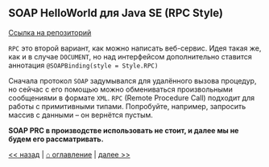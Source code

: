 ## SOAP HelloWorld для Java SE (RPC Style)

[Ссылка на репозиторий](./soap-java-se-rpc)

`RPC` это второй вариант, как можно написать веб-сервис. Идея такая же, как и в случае `DOCUMENT`, но над интерфейсом дополнительно ставится аннотация `@SOAPBinding(style = Style.RPC)`

Сначала протокол `SOAP` задумывался для удалённого вызова процедур, но сейчас с его помощью можно обмениваться произвольными сообщениями в формате `XML`. 
`RPC` (Remote Procedure Call) подходит для работы с примитивными типами. Попробуйте, например, запросить массив с данными – он вернётся пустым. 

**SOAP PRC в производстве использовать не стоит, и далее мы не будем его рассматривать.**

[<< назад](chapter-2.md) | [⌂ оглавление](../README.md) | [далее >>](chapter-4.md)